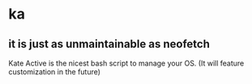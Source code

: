 # ka
## it is just as unmaintainable as neofetch

Kate Active is the nicest bash script to manage your OS. (It will feature customization in the future)
